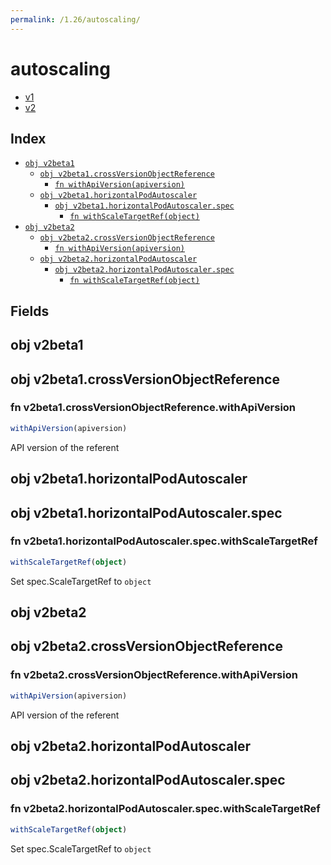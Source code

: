 ```yaml
---
permalink: /1.26/autoscaling/
---
```


# autoscaling



* [v1](v1/index.md)
* [v2](v2/index.md)

## Index

* [`obj v2beta1`](#obj-v2beta1)
  * [`obj v2beta1.crossVersionObjectReference`](#obj-v2beta1crossversionobjectreference)
    * [`fn withApiVersion(apiversion)`](#fn-v2beta1crossversionobjectreferencewithapiversion)
  * [`obj v2beta1.horizontalPodAutoscaler`](#obj-v2beta1horizontalpodautoscaler)
    * [`obj v2beta1.horizontalPodAutoscaler.spec`](#obj-v2beta1horizontalpodautoscalerspec)
      * [`fn withScaleTargetRef(object)`](#fn-v2beta1horizontalpodautoscalerspecwithscaletargetref)
* [`obj v2beta2`](#obj-v2beta2)
  * [`obj v2beta2.crossVersionObjectReference`](#obj-v2beta2crossversionobjectreference)
    * [`fn withApiVersion(apiversion)`](#fn-v2beta2crossversionobjectreferencewithapiversion)
  * [`obj v2beta2.horizontalPodAutoscaler`](#obj-v2beta2horizontalpodautoscaler)
    * [`obj v2beta2.horizontalPodAutoscaler.spec`](#obj-v2beta2horizontalpodautoscalerspec)
      * [`fn withScaleTargetRef(object)`](#fn-v2beta2horizontalpodautoscalerspecwithscaletargetref)

## Fields

## obj v2beta1



## obj v2beta1.crossVersionObjectReference



### fn v2beta1.crossVersionObjectReference.withApiVersion

```ts
withApiVersion(apiversion)
```

API version of the referent

## obj v2beta1.horizontalPodAutoscaler



## obj v2beta1.horizontalPodAutoscaler.spec



### fn v2beta1.horizontalPodAutoscaler.spec.withScaleTargetRef

```ts
withScaleTargetRef(object)
```

Set spec.ScaleTargetRef to `object`

## obj v2beta2



## obj v2beta2.crossVersionObjectReference



### fn v2beta2.crossVersionObjectReference.withApiVersion

```ts
withApiVersion(apiversion)
```

API version of the referent

## obj v2beta2.horizontalPodAutoscaler



## obj v2beta2.horizontalPodAutoscaler.spec



### fn v2beta2.horizontalPodAutoscaler.spec.withScaleTargetRef

```ts
withScaleTargetRef(object)
```

Set spec.ScaleTargetRef to `object`